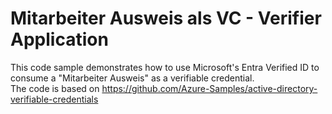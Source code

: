 # Mitarbeiter Ausweis als VC - Verifier Application

This code sample demonstrates how to use Microsoft's Entra Verified ID to consume a "Mitarbeiter Ausweis" as a verifiable credential.   
The code is based on https://github.com/Azure-Samples/active-directory-verifiable-credentials

